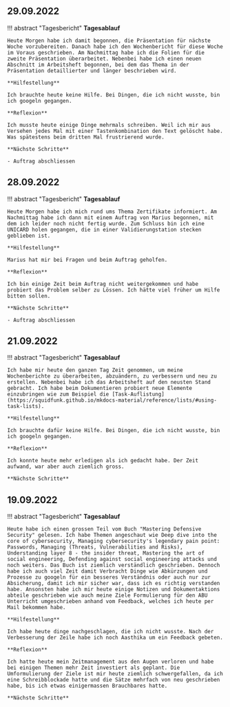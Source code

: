 ## **29.09.2022**

!!! abstract "Tagesbericht"
    **Tagesablauf**

    Heute Morgen habe ich damit begonnen, die Präsentation für nächste Woche vorzubereiten. Danach habe ich den Wochenbericht für diese Woche im Voraus geschrieben. Am Nachmittag habe ich die Folien für die zweite Präsentation überarbeitet. Nebenbei habe ich einen neuen Abschnitt im Arbeitsheft begonnen, bei dem das Thema in der Präsentation detaillierter und länger beschrieben wird.

    **Hilfestellung**

    Ich brauchte heute keine Hilfe. Bei Dingen, die ich nicht wusste, bin ich googeln gegangen.
    
    **Reflexion**
    
    Ich musste heute einige Dinge mehrmals schreiben. Weil ich mir aus Versehen jedes Mal mit einer Tastenkombination den Text gelöscht habe. Was spätestens beim dritten Mal frustrierend wurde.
    
    **Nächste Schritte**
    
    - Auftrag abschliessen

## **28.09.2022**

!!! abstract "Tagesbericht"
    **Tagesablauf**

    Heute Morgen habe ich mich rund ums Thema Zertifikate informiert. Am Nachmittag habe ich dann mit einem Auftrag von Marius begonnen, mit dem ich leider noch nicht fertig wurde. Zum Schluss bin ich eine UNICARD holen gegangen, die in einer Validierungstation stecken geblieben ist.

    **Hilfestellung**

    Marius hat mir bei Fragen und beim Auftrag geholfen.
    
    **Reflexion**
    
    Ich bin einige Zeit beim Auftrag nicht weitergekommen und habe probiert das Problem selber zu Lössen. Ich hätte viel früher um Hilfe bitten sollen.
    
    **Nächste Schritte**
    
    - Auftrag abschliessen

## **21.09.2022**

!!! abstract "Tagesbericht"
    **Tagesablauf**

    Ich habe mir heute den ganzen Tag Zeit genommen, um meine Wochenberichte zu überarbeiten, abzuändern, zu verbessern und neu zu erstellen. Nebenbei habe ich das Arbeitsheft auf den neusten Stand gebracht. Ich habe beim Dokumentieren probiert neue Elemente einzubringen wie zum Beispiel die [Task-Auflistung](https://squidfunk.github.io/mkdocs-material/reference/lists/#using-task-lists).

    **Hilfestellung**

    Ich brauchte dafür keine Hilfe. Bei Dingen, die ich nicht wusste, bin ich googeln gegangen.
    
    **Reflexion**
    
    Ich konnte heute mehr erledigen als ich gedacht habe. Der Zeit aufwand, war aber auch ziemlich gross.
    
    **Nächste Schritte**
    

## **19.09.2022**

!!! abstract "Tagesbericht"
    **Tagesablauf**

    Heute habe ich einen grossen Teil vom Buch "Mastering Defensive Security" gelesen. Ich habe Themen angeschaut wie Deep dive into the core of cybersecurity, Managing cybersecurity's legendary pain point: Passwords, Managing (Threats, Vulnerabilities and Risks), Understanding layer 8 - the insider threat, Mastering the art of social engineering, Defending against social engineering attacks und noch weiters. Das Buch ist ziemlich verständlich geschrieben. Dennoch habe ich auch viel Zeit damit Verbracht Dinge wie Abkürzungen und Prozesse zu googeln für ein besseres Verständnis oder auch nur zur Absicherung, damit ich mir sicher war, dass ich es richtig verstanden habe. Ansonsten habe ich mir heute einige Notizen und Dokumentaktions abteile geschrieben wie auch meine Ziele Formulierung für den ABU Unterricht umgeschrieben anhand vom Feedback, welches ich heute per Mail bekommen habe.

    **Hilfestellung**

    Ich habe heute dinge nachgeschlagen, die ich nicht wusste. Nach der Verbesserung der Zeile habe ich noch Aasthika um ein Feedback gebeten.
    
    **Reflexion**
    
    Ich hatte heute mein Zeitmanagement aus den Augen verloren und habe bei einigen Themen mehr Zeit investiert als geplant. Die Umformulierung der Ziele ist mir heute ziemlich schwergefallen, da ich eine Schreibblockade hatte und die Sätze mehrfach von neu geschrieben habe, bis ich etwas einigermassen Brauchbares hatte. 

    **Nächste Schritte**
    
